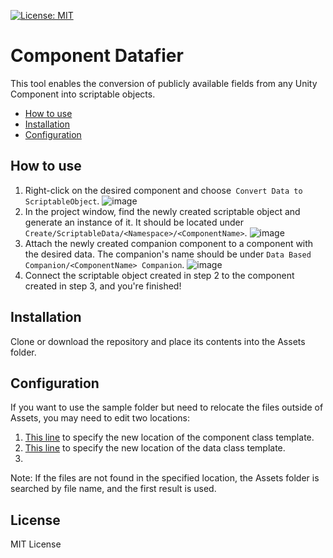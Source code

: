 [![License: MIT](https://img.shields.io/badge/License-MIT-green.svg)](https://opensource.org/licenses/MIT)

# Component Datafier

This tool enables the conversion of publicly available fields from any Unity Component into scriptable objects.

- [How to use](#how-to-use)
- [Installation](#install)
- [Configuration](#configuration)

## How to use

1. Right-click on the desired component and choose` Convert Data to ScriptableObject`.
![image](https://github.com/ZengerU/ComponentDatafier/assets/33237571/e6916477-6076-43db-ab48-e648e16cd46b)
2. In the project window, find the newly created scriptable object and generate an instance of it. It should be located under `Create/ScriptableData/<Namespace>/<ComponentName>`.
![image](https://github.com/ZengerU/ComponentDatafier/assets/33237571/7d144a74-7ec7-44bb-9ae2-d4c30eb5816b)
3. Attach the newly created companion component to a component with the desired data. The companion's name should be under `Data Based Companion/<ComponentName> Companion`.
![image](https://github.com/ZengerU/ComponentDatafier/assets/33237571/06178877-0fe5-447c-8a95-9b5e3b28fbbc)
4. Connect the scriptable object created in step 2 to the component created in step 3, and you're finished!


## Installation
Clone or download the repository and place its contents into the Assets folder.

## Configuration

If you want to use the sample folder but need to relocate the files outside of Assets, you may need to edit two locations:
1. [This line](https://github.com/ZengerU/ComponentDatafier/blob/main/Editor/ComponentClassCreator.cs#L12) to specify the new location of the component class template.
2. [This line](https://github.com/ZengerU/ComponentDatafier/blob/main/Editor/DataClassCreator.cs#L12) to specify the new location of the data class template.
3. 
Note: If the files are not found in the specified location, the Assets folder is searched by file name, and the first result is used.

## License

MIT License
